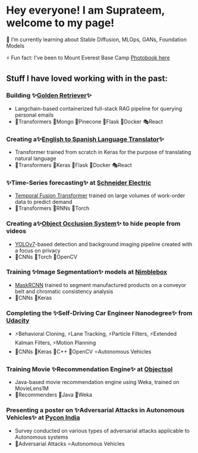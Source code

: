 # Hey everyone! I am Suprateem, welcome to my page!

🌱 I’m currently learning about Stable Diffusion, MLOps, GANs, Foundation Models

⚡ Fun fact: I've been to Mount Everest Base Camp [Photobook here](http://tinyurl.com/everest-photobook)

## Stuff I have loved working with in the past:

### Building ✨[Golden Retriever](https://github.com/suprateembanerjee/Golden-Retriever)✨
- Langchain-based containerized full-stack RAG pipeline for querying personal emails
- 🚀Transformers 🍃Mongo 🍃Pinecone 🔭Flask 🔭Docker 🎭React
  
### Creating a✨[English to Spanish Language Translator](https://github.com/suprateembanerjee/English-Spanish-Translator)✨
- Transformer trained from scratch in Keras for the purpose of translating natural language
- 🚀Transformers 🚀Keras 🔭Flask 🔭Docker 🎭React
  
### ✨Time-Series forecasting✨ at [Schneider Electric](www.se.com)
- [Temporal Fusion Transformer](https://blog.research.google/2021/12/interpretable-deep-learning-for-time.html) trained on large volumes of work-order data to predict demand
- 🚀Transformers 🚀RNNs 🚀Torch

### Creating a✨[Object Occlusion System](https://github.com/suprateembanerjee/Object-Occlusion)✨ to hide people from videos
- [YOLOv7](https://github.com/WongKinYiu/yolov7)-based detection and background imaging pipeline created with a focus on privacy
- 🚀CNNs 🚀Torch 🔭OpenCV
  
### Training ✨Image Segmentation✨ models at [Nimblebox](https://nimblebox.ai)
- [MaskRCNN](https://arxiv.org/abs/1703.06870) trained to segment manufactured products on a conveyor belt and chromatic consistency analysis
- 🚀CNNs 🚀Keras

### Completing the ✨Self-Driving Car Engineer Nanodegree✨ from [Udacity](www.udacity.com)
- ⚡Behavioral Cloning, ⚡Lane Tracking, ⚡Particle Filters, ⚡Extended Kalman Filters, ⚡Motion Planning
- 🚀CNNs 🚀Keras 🔭C++ 🔭OpenCV ⭐Autonomous Vehicles

### Training Movie ✨Recommendation Engine✨ at [Objectsol](https://objectsol.in)
- Java-based movie recommendation engine using Weka, trained on MovieLens1M
- 🚀Recommenders 🔭Java 🔭Weka

### Presenting a poster on ✨Adversarial Attacks in Autonomous Vehicles✨ at [Pycon India](https://www.python.org/events/python-events/845/)
- Survey conducted on various types of adversarial attacks applicable to Autonomous systems
- 🚀Adversarial Attacks ⭐Autonomous Vehicles




<!--
**suprateembanerjee/suprateembanerjee** is a ✨ _special_ ✨ repository because its `README.md` (this file) appears on your GitHub profile.

Here are some ideas to get you started:

- 🔭 I’m currently working on ...
- 🌱 I’m currently learning ...
- 👯 I’m looking to collaborate on ...
- 🤔 I’m looking for help with ...
- 💬 Ask me about ...
- 📫 How to reach me: ...
- 😄 Pronouns: ...
- ⚡ Fun fact: ...
-->
